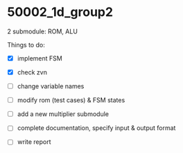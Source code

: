 # 50002_1d_group2

2 submodule:
ROM, ALU

Things to do:

 - [x] implement FSM

 - [x] check zvn 

 - [ ] change variable names

 - [ ] modify rom (test cases) & FSM states

 - [ ] add a new multiplier submodule

 - [ ] complete documentation, specify input & output format

 - [ ] write report
